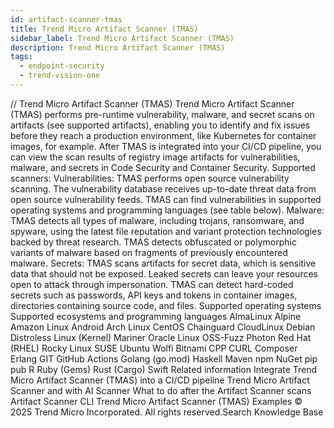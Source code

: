 ```yaml
---
id: artifact-scanner-tmas
title: Trend Micro Artifact Scanner (TMAS)
sidebar_label: Trend Micro Artifact Scanner (TMAS)
description: Trend Micro Artifact Scanner (TMAS)
tags:
  - endpoint-security
  - trend-vision-one
---
```


/*<![CDATA[*/ $('#title').html($('meta[name=map-description]').attr('content')); /*]]>*/ Trend Micro Artifact Scanner (TMAS) Trend Micro Artifact Scanner (TMAS) performs pre-runtime vulnerability, malware, and secret scans on artifacts (see supported artifacts), enabling you to identify and fix issues before they reach a production environment, like Kubernetes for container images, for example. After TMAS is integrated into your CI/CD pipeline, you can view the scan results of registry image artifacts for vulnerabilities, malware, and secrets in Code Security and Container Security. Supported scanners: Vulnerabilities: TMAS performs open source vulnerability scanning. The vulnerability database receives up-to-date threat data from open source vulnerability feeds. TMAS can find vulnerabilities in supported operating systems and programming languages (see table below). Malware: TMAS detects all types of malware, including trojans, ransomware, and spyware, using the latest file reputation and variant protection technologies backed by threat research. TMAS detects obfuscated or polymorphic variants of malware based on fragments of previously encountered malware. Secrets: TMAS scans artifacts for secret data, which is sensitive data that should not be exposed. Leaked secrets can leave your resources open to attack through impersonation. TMAS can detect hard-coded secrets such as passwords, API keys and tokens in container images, directories containing source code, and files. Supported operating systems Supported ecosystems and programming languages AlmaLinux Alpine Amazon Linux Android Arch Linux CentOS Chainguard CloudLinux Debian Distroless Linux (Kernel) Mariner Oracle Linux OSS-Fuzz Photon Red Hat (RHEL) Rocky Linux SUSE Ubuntu Wolfi Bitnami CPP CURL Composer Erlang GIT GitHub Actions Golang (go.mod) Haskell Maven npm NuGet pip pub R Ruby (Gems) Rust (Cargo) Swift Related information Integrate Trend Micro Artifact Scanner (TMAS) into a CI/CD pipeline Trend Micro Artifact Scanner and with AI Scanner What to do after the Artifact Scanner scans Artifact Scanner CLI Trend Micro Artifact Scanner (TMAS) Examples © 2025 Trend Micro Incorporated. All rights reserved.Search Knowledge Base